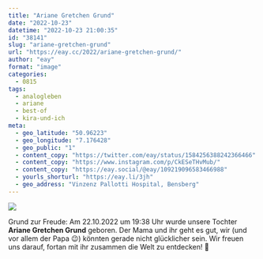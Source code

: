```yaml
---
title: "Ariane Gretchen Grund"
date: "2022-10-23"
datetime: "2022-10-23 21:00:35"
id: "38141"
slug: "ariane-gretchen-grund"
url: "https://eay.cc/2022/ariane-gretchen-grund/"
author: "eay"
format: "image"
categories:
  - 0815
tags:
  - analogleben
  - ariane
  - best-of
  - kira-und-ich
meta:
  - geo_latitude: "50.96223"
  - geo_longitude: "7.176428"
  - geo_public: "1"
  - content_copy: "https://twitter.com/eay/status/1584256388242366466"
  - content_copy: "https://www.instagram.com/p/CkESeTHvMub/"
  - content_copy: "https://eay.social/@eay/109219096583466988"
  - yourls_shorturl: "https://eay.li/3jh"
  - geo_address: "Vinzenz Pallotti Hospital, Bensberg"
---
```


![](https://eay.cc/uploads/2022/ariane-gretchen.jpg)

Grund zur Freude: Am 22.10.2022 um 19:38 Uhr wurde unsere Tochter **Ariane Gretchen Grund** geboren. Der Mama und ihr geht es gut, wir (und vor allem der Papa 😉) könnten gerade nicht glücklicher sein. Wir freuen uns darauf, fortan mit ihr zusammen die Welt zu entdecken! 🎉
